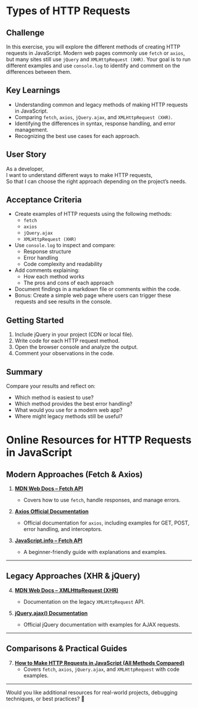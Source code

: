 # Types of HTTP Requests

## Challenge

In this exercise, you will explore the different methods of creating HTTP requests in JavaScript. Modern web pages commonly use `fetch` or `axios`, but many sites still use `jQuery` and `XMLHttpRequest (XHR)`. Your goal is to run different examples and use `console.log` to identify and comment on the differences between them.

## Key Learnings

- Understanding common and legacy methods of making HTTP requests in JavaScript.
- Comparing `fetch`, `axios`, `jQuery.ajax`, and `XMLHttpRequest (XHR)`.
- Identifying the differences in syntax, response handling, and error management.
- Recognizing the best use cases for each approach.

## User Story

As a developer,  
I want to understand different ways to make HTTP requests,  
So that I can choose the right approach depending on the project’s needs.

## Acceptance Criteria

- Create examples of HTTP requests using the following methods:
  - `fetch`
  - `axios`
  - `jQuery.ajax`
  - `XMLHttpRequest (XHR)`
- Use `console.log` to inspect and compare:
  - Response structure
  - Error handling
  - Code complexity and readability
- Add comments explaining:
  - How each method works
  - The pros and cons of each approach
- Document findings in a markdown file or comments within the code.
- Bonus: Create a simple web page where users can trigger these requests and see results in the console.

## Getting Started

1. Include jQuery in your project (CDN or local file).
2. Write code for each HTTP request method.
3. Open the browser console and analyze the output.
4. Comment your observations in the code.

## Summary

Compare your results and reflect on:

- Which method is easiest to use?
- Which method provides the best error handling?
- What would you use for a modern web app?
- Where might legacy methods still be useful?

# Online Resources for HTTP Requests in JavaScript

## Modern Approaches (Fetch & Axios)

1. **[MDN Web Docs – Fetch API](https://developer.mozilla.org/en-US/docs/Web/API/Fetch_API)**

   - Covers how to use `fetch`, handle responses, and manage errors.

2. **[Axios Official Documentation](https://axios-http.com/)**

   - Official documentation for `axios`, including examples for GET, POST, error handling, and interceptors.

3. **[JavaScript.info – Fetch API](https://javascript.info/fetch)**
   - A beginner-friendly guide with explanations and examples.

---

## Legacy Approaches (XHR & jQuery)

4. **[MDN Web Docs – XMLHttpRequest (XHR)](https://developer.mozilla.org/en-US/docs/Web/API/XMLHttpRequest)**

   - Documentation on the legacy `XMLHttpRequest` API.

5. **[jQuery.ajax() Documentation](https://api.jquery.com/jquery.ajax/)**
   - Official jQuery documentation with examples for AJAX requests.

---

## Comparisons & Practical Guides

7. **[How to Make HTTP Requests in JavaScript (All Methods Compared)](https://www.freecodecamp.org/news/here-is-the-most-popular-ways-to-make-an-http-request-in-javascript-954ce8c95aaa/)**
   - Covers `fetch`, `axios`, `jQuery.ajax`, and `XMLHttpRequest` with code examples.

---

Would you like additional resources for real-world projects, debugging techniques, or best practices? 🚀
